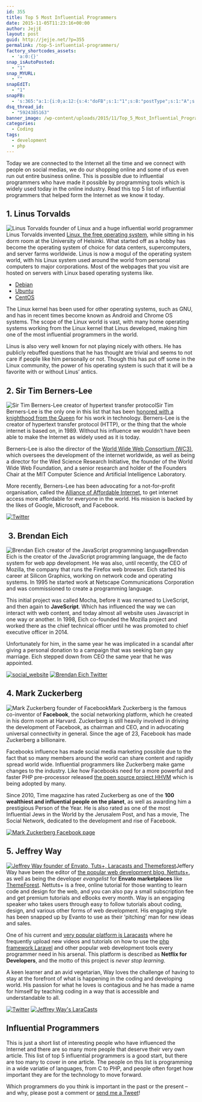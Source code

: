 ```yaml
---
id: 355
title: Top 5 Most Influential Programmers
date: 2015-11-05T11:23:16+00:00
author: JejjE
layout: post
guid: http://jejje.net/?p=355
permalink: /top-5-influential-programmers/
factory_shortcodes_assets:
  - 'a:0:{}'
snap_isAutoPosted:
  - "1"
snap_MYURL:
  - ""
snapEdIT:
  - "1"
snapFB:
  - 's:365:"a:1:{i:0;a:12:{s:4:"doFB";s:1:"1";s:8:"postType";s:1:"A";s:10:"AttachPost";s:1:"2";s:10:"SNAPformat";s:23:"(%TITLE%) at %SITENAME%";s:9:"isAutoImg";s:1:"A";s:8:"imgToUse";s:0:"";s:9:"isAutoURL";s:1:"A";s:8:"urlToUse";s:0:"";s:11:"isPrePosted";s:1:"1";s:8:"isPosted";s:1:"1";s:4:"pgID";s:31:"376126219133781_923921281020936";s:5:"pDate";s:19:"2015-11-05 15:35:43";}}";'
dsq_thread_id:
  - "5924385163"
banner_image: /wp-content/uploads/2015/11/Top_5_Most_Influential_Programmers.png
categories:
  - Coding
tags:
  - development
  - php
---
```

Today we are connected to the Internet all the time and we connect with people on social medias, we do our shopping online and some of us even run out entire business online. This is possible due to influential programmers who have made it possible by programming tools which is widely used today in the online industry. Read this top 5 list of influential programmers that helped form the Internet as we know it today.
<!--more-->
## 1. Linus Torvalds

<img class="alignright wp-image-362 size-full" src="https://i1.wp.com/jejje.net/wp-content/uploads/2015/11/influential_programmers_Linus_Torvald.jpg?resize=300%2C300" alt="Linus Torvalds founder of Linux and a huge influential world programmer" srcset="https://i2.wp.com/jejje.net/wp-content/uploads/2015/11/influential_programmers_Linus_Torvald.jpg?w=300 300w, https://i1.wp.com/jejje.net/wp-content/uploads/2015/11/influential_programmers_Linus_Torvald.jpg?resize=150%2C150 150w, https://i1.wp.com/jejje.net/wp-content/uploads/2015/11/influential_programmers_Linus_Torvald.jpg?resize=160%2C160 160w, https://i2.wp.com/jejje.net/wp-content/uploads/2015/11/influential_programmers_Linus_Torvald.jpg?resize=320%2C320 320w" sizes="(max-width: 300px) 100vw, 300px" data-recalc-dims="1" />Linus Torvalds invented <a href="https://en.wikipedia.org/wiki/Linux" target="_blank" rel="nofollow">Linux, the free operating system</a>, while sitting in his dorm room at the University of Helsinki. What started off as a hobby has become the operating system of choice for data centers, supercomputers, and server farms worldwide. Linus is now a mogul of the operating system world, with his Linux system used around the world from personal computers to major corporations. Most of the webpages that you visit are hosted on servers with Linux based operating systems like.

  * <a href="https://www.debian.org/" target="_blank" rel="nofollow">Debian</a>
  * <a href="http://www.ubuntu.com/" target="_blank" rel="nofollow">Ubuntu</a>
  * <a href="https://www.centos.org/" target="_blank" rel="nofollow">CentOS</a>

The Linux kernel has been used for other operating systems, such as GNU, and has in recent times become known as Android and Chrome OS systems. The scope of the Linux world is vast, with many home operating systems working from the Linux kernel that Linus developed, making him one of the most influential programmers in the world.

Linus is also very well known for not playing nicely with others. He has publicly rebuffed questions that he has thought are trivial and seems to not care if people like him personally or not. Though this has put off some in the Linux community, the power of his operating system is such that it will be a favorite with or without Linus’ antics.

## 2. Sir Tim Berners-Lee

<img class="alignright wp-image-364 size-full" src="https://i1.wp.com/jejje.net/wp-content/uploads/2015/11/influential_programmers_Sir_Tim_Berners-Lee.jpg?resize=300%2C300" alt="Sir Tim Berners-Lee creator of hypertext transfer protocol" srcset="https://i0.wp.com/jejje.net/wp-content/uploads/2015/11/influential_programmers_Sir_Tim_Berners-Lee.jpg?w=300 300w, https://i2.wp.com/jejje.net/wp-content/uploads/2015/11/influential_programmers_Sir_Tim_Berners-Lee.jpg?resize=150%2C150 150w, https://i1.wp.com/jejje.net/wp-content/uploads/2015/11/influential_programmers_Sir_Tim_Berners-Lee.jpg?resize=160%2C160 160w, https://i0.wp.com/jejje.net/wp-content/uploads/2015/11/influential_programmers_Sir_Tim_Berners-Lee.jpg?resize=320%2C320 320w" sizes="(max-width: 300px) 100vw, 300px" data-recalc-dims="1" />Sir Tim Berners-Lee is the only one in this list that has been <a href="http://www.w3.org/2004/07/timbl_knighted" target="_blank" rel="nofollow">honored with a knighthood from the Queen</a> for his work in technology. Berners-Lee is the creator of hypertext transfer protocol (HTTP), or the thing that the whole internet is based on, in 1989. Without his influence we wouldn&#8217;t have been able to make the Internet as widely used as it is today.

Berners-Lee is also the director of the <a href="http://www.w3.org/" target="_blank" rel="nofollow">World Wide Web Consortium (WC3)</a>, which oversees the development of the internet worldwide, as well as being a director for the Wed Science Research Initiative, the founder of the World Wide Web Foundation, and a senior research and holder of the Founders Chair at the MIT Computer Science and Artificial Intelligence Laboratory.

More recently, Berners-Lee has been advocating for a not-for-profit organisation, called the <a href="https://en.wikipedia.org/wiki/Alliance_for_Affordable_Internet" target="_blank" rel="nofollow">Alliance of Affordable Internet</a>, to get internet access more affordable for everyone in the world. His mission is backed by the likes of Google, Microsoft, and Facebook.

<a href="https://twitter.com/timberners_lee" target="_blank" rel="nofollow"><img class="size-full wp-image-375 alignnone" src="https://i0.wp.com/jejje.net/wp-content/uploads/2015/11/social_twitter.png?resize=64%2C64" alt="Twitter" srcset="https://i1.wp.com/jejje.net/wp-content/uploads/2015/11/social_twitter.png?w=64 64w, https://i1.wp.com/jejje.net/wp-content/uploads/2015/11/social_twitter.png?resize=150%2C150 150w, https://i0.wp.com/jejje.net/wp-content/uploads/2015/11/social_twitter.png?resize=160%2C160 160w, https://i1.wp.com/jejje.net/wp-content/uploads/2015/11/social_twitter.png?resize=320%2C320 320w" sizes="(max-width: 64px) 100vw, 64px" data-recalc-dims="1" /></a>

##  3. Brendan Eich

<img class="size-full wp-image-366 alignright" src="https://i2.wp.com/jejje.net/wp-content/uploads/2015/11/influential_programmers_Brendan_Eich.jpg?resize=300%2C300" alt="Brendan Eich creator of the JavaScript programming language" srcset="https://i0.wp.com/jejje.net/wp-content/uploads/2015/11/influential_programmers_Brendan_Eich.jpg?w=300 300w, https://i0.wp.com/jejje.net/wp-content/uploads/2015/11/influential_programmers_Brendan_Eich.jpg?resize=150%2C150 150w, https://i2.wp.com/jejje.net/wp-content/uploads/2015/11/influential_programmers_Brendan_Eich.jpg?resize=160%2C160 160w, https://i0.wp.com/jejje.net/wp-content/uploads/2015/11/influential_programmers_Brendan_Eich.jpg?resize=320%2C320 320w" sizes="(max-width: 300px) 100vw, 300px" data-recalc-dims="1" />Brendan Eich is the creator of the JavaScript programming language, the de facto system for web app development. He was also, until recently, the CEO of Mozilla, the company that runs the Firefox web browser. Eich started his career at Silicon Graphics, working on network code and operating systems. In 1995 he started work at Netscape Communications Corporation and was commissioned to create a programming language.

This initial project was called Mocha, before it was renamed to LiveScript, and then again to **JaveScript**. Which has influenced the way we can interact with web content, and today almost all website uses Javascript in one way or another. In 1998, Eich co-founded the Mozilla project and worked there as the chief technical officer until he was promoted to chief executive officer in 2014.

Unfortunately for him, in the same year he was implicated in a scandal after giving a personal donation to a campaign that was seeking ban gay marriage. Eich stepped down from CEO the same year that he was appointed.

<a href="https://brendaneich.com/" target="_blank" rel="nofollow"><img class="size-full wp-image-376 alignnone" src="https://i0.wp.com/jejje.net/wp-content/uploads/2015/11/social_website.png?resize=64%2C64" alt="social_website" srcset="https://i1.wp.com/jejje.net/wp-content/uploads/2015/11/social_website.png?w=64 64w, https://i1.wp.com/jejje.net/wp-content/uploads/2015/11/social_website.png?resize=150%2C150 150w, https://i1.wp.com/jejje.net/wp-content/uploads/2015/11/social_website.png?resize=160%2C160 160w, https://i0.wp.com/jejje.net/wp-content/uploads/2015/11/social_website.png?resize=320%2C320 320w" sizes="(max-width: 64px) 100vw, 64px" data-recalc-dims="1" /></a> <a href="https://twitter.com/brendaneich" target="_blank" rel="nofollow"><img class="size-full wp-image-375 alignnone" src="https://i0.wp.com/jejje.net/wp-content/uploads/2015/11/social_twitter.png?resize=64%2C64" alt="Brendan Eich Twitter" srcset="https://i0.wp.com/jejje.net/wp-content/uploads/2015/11/social_twitter.png?w=64 64w, https://i2.wp.com/jejje.net/wp-content/uploads/2015/11/social_twitter.png?resize=150%2C150 150w, https://i0.wp.com/jejje.net/wp-content/uploads/2015/11/social_twitter.png?resize=160%2C160 160w, https://i2.wp.com/jejje.net/wp-content/uploads/2015/11/social_twitter.png?resize=320%2C320 320w" sizes="(max-width: 64px) 100vw, 64px" data-recalc-dims="1" /></a>

## 4. Mark Zuckerberg

<img class="alignright size-full wp-image-367" src="https://i1.wp.com/jejje.net/wp-content/uploads/2015/11/influential_programmers_Mark_Zuckerberg.jpg?resize=300%2C300" alt="Mark Zuckerberg founder of Facebook" srcset="https://i1.wp.com/jejje.net/wp-content/uploads/2015/11/influential_programmers_Mark_Zuckerberg.jpg?w=300 300w, https://i2.wp.com/jejje.net/wp-content/uploads/2015/11/influential_programmers_Mark_Zuckerberg.jpg?resize=150%2C150 150w, https://i0.wp.com/jejje.net/wp-content/uploads/2015/11/influential_programmers_Mark_Zuckerberg.jpg?resize=160%2C160 160w, https://i0.wp.com/jejje.net/wp-content/uploads/2015/11/influential_programmers_Mark_Zuckerberg.jpg?resize=320%2C320 320w" sizes="(max-width: 300px) 100vw, 300px" data-recalc-dims="1" />Mark Zuckerberg is the famous co-inventor of **Facebook**, the social networking platform, which he created in his dorm room at Harvard. Zuckerberg is still heavily involved in driving the development of Facebook, as chairman and CEO, and in advocating universal connectivity in general. Since the age of 23, Facebook has made Zuckerberg a billionaire.

Facebooks influence has made social media marketing possible due to the fact that so many members around the world can share content and rapidly spread world wide. Influential programmers like Zuckerberg make game changes to the industry. Like how Facebooks need for a more powerful and faster PHP pre-processor released <a href="http://hhvm.com/" target="_blank" rel="nofollow">the open source project HHVM</a> which is being adopted by many.

Since 2010, Time magazine has rated Zuckerberg as one of the **100 wealthiest and influential people on the planet**, as well as awarding him a prestigious Person of the Year. He is also rated as one of the most Influential Jews in the World by the Jerusalem Post, and has a movie, The Social Network, dedicated to the development and rise of Facebook.

<a href="https://www.facebook.com/zuck" target="_blank" rel="nofollow"><img class="size-full wp-image-374 alignnone" src="https://i2.wp.com/jejje.net/wp-content/uploads/2015/11/social_facebook.png?resize=64%2C64" alt="Mark Zuckerberg Facebook page" srcset="https://i2.wp.com/jejje.net/wp-content/uploads/2015/11/social_facebook.png?w=64 64w, https://i1.wp.com/jejje.net/wp-content/uploads/2015/11/social_facebook.png?resize=150%2C150 150w, https://i1.wp.com/jejje.net/wp-content/uploads/2015/11/social_facebook.png?resize=160%2C160 160w, https://i2.wp.com/jejje.net/wp-content/uploads/2015/11/social_facebook.png?resize=320%2C320 320w" sizes="(max-width: 64px) 100vw, 64px" data-recalc-dims="1" /></a>

## 5. Jeffrey Way

[<img class="alignright size-full wp-image-368" src="https://i2.wp.com/jejje.net/wp-content/uploads/2015/11/influential_programmers_Jeffrey_Way.jpg?resize=300%2C300" alt="Jeffrey Way founder of Envato, Tuts+, Laracasts and Themeforest" srcset="https://i0.wp.com/jejje.net/wp-content/uploads/2015/11/influential_programmers_Jeffrey_Way.jpg?w=300 300w, https://i2.wp.com/jejje.net/wp-content/uploads/2015/11/influential_programmers_Jeffrey_Way.jpg?resize=150%2C150 150w, https://i1.wp.com/jejje.net/wp-content/uploads/2015/11/influential_programmers_Jeffrey_Way.jpg?resize=160%2C160 160w, https://i1.wp.com/jejje.net/wp-content/uploads/2015/11/influential_programmers_Jeffrey_Way.jpg?resize=320%2C320 320w" sizes="(max-width: 300px) 100vw, 300px" data-recalc-dims="1" />](https://i2.wp.com/jejje.net/wp-content/uploads/2015/11/influential_programmers_Jeffrey_Way.jpg)Jeffery Way have been the editor of <a href="http://tutsplus.com" target="_blank" rel="nofollow">the popular web development blog, Nettuts+</a>, as well as being the developer _evangelist_ for **Envato marketplaces** like <a href="http://themeforest.net/" target="_blank" rel="nofollow">ThemeForest</a>. Nettuts+ is a free, online tutorial for those wanting to learn code and design for the web, and you can also pay a small subscription fee and get premium tutorials and eBooks every month. Way is an engaging speaker who takes users through easy to follow tutorials about coding, design, and various other forms of web development. His engaging style has been snapped up by Evanto to use as their &#8216;pitching’ man for new ideas and sales.

One of his current and <a href="http://laracasts.com" target="_blank" rel="nofollow">very popular platform is Laracasts</a> where he frequently upload new videos and tutorials on how to use the <a href="http://laravel.com/" target="_blank" rel="nofollow">php framework Laravel</a> and other popular web development tools every programmer need in his arsenal. This platform is described as **Netflix for Developers**, and the motto of this project is _never stop learning_.

A keen learner and an avid vegetarian, Way loves the challenge of having to stay at the forefront of what is happening in the coding and developing world. His passion for what he loves is contagious and he has made a name for himself by teaching coding in a way that is accessible and understandable to all.

<a href="https://twitter.com/jeffrey_way" target="_blank" rel="nofollow"><img class="size-full wp-image-375 alignnone" src="https://i1.wp.com/jejje.net/wp-content/uploads/2015/11/social_twitter.png?resize=64%2C64" alt="Twitter" srcset="https://i1.wp.com/jejje.net/wp-content/uploads/2015/11/social_twitter.png?w=64 64w, https://i1.wp.com/jejje.net/wp-content/uploads/2015/11/social_twitter.png?resize=150%2C150 150w, https://i0.wp.com/jejje.net/wp-content/uploads/2015/11/social_twitter.png?resize=160%2C160 160w, https://i1.wp.com/jejje.net/wp-content/uploads/2015/11/social_twitter.png?resize=320%2C320 320w" sizes="(max-width: 64px) 100vw, 64px" data-recalc-dims="1" /></a> <a href="http://laracasts.com" target="_blank" rel="nofollow"><img class="alignnone size-full wp-image-376" src="https://i0.wp.com/jejje.net/wp-content/uploads/2015/11/social_website.png?resize=64%2C64" alt="Jeffrey Way's LaraCasts" srcset="https://i2.wp.com/jejje.net/wp-content/uploads/2015/11/social_website.png?w=64 64w, https://i1.wp.com/jejje.net/wp-content/uploads/2015/11/social_website.png?resize=150%2C150 150w, https://i2.wp.com/jejje.net/wp-content/uploads/2015/11/social_website.png?resize=160%2C160 160w, https://i0.wp.com/jejje.net/wp-content/uploads/2015/11/social_website.png?resize=320%2C320 320w" sizes="(max-width: 64px) 100vw, 64px" data-recalc-dims="1" /></a>

## Influential Programmers

This is just a short list of interesting people who have influenced the Internet and there are so many more people that deserve their very own article. This list of top 5 influential programmers is a good start, but there are too many to cover in one article. The people on this list is programming in a wide variatie of languages, from C to PHP, and people often forget how important they are for the technology to move forward.

Which programmers do you think is important in the past or the present &#8211; and why, please post a comment or <a href="https://twitter.com/jejje_net" target="_blank" rel="nofollow">send me a Tweet</a>!

<div style="font-size:0px;height:0px;line-height:0px;margin:0;padding:0;clear:both">
</div>
